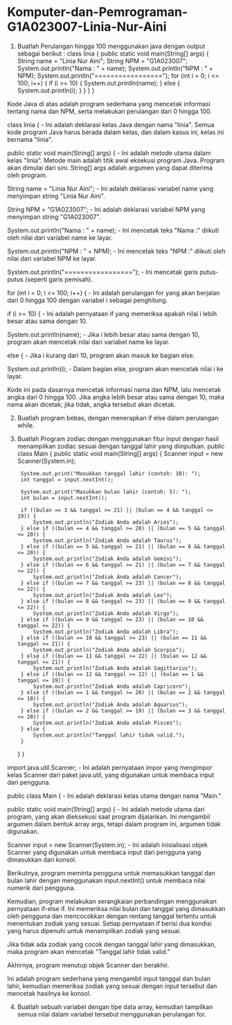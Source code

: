 # Komputer-dan-Pemrograman-G1A023007-Linia-Nur-Aini
1. Buatlah Perulangan hingga 100 menggunakan java dengan output sebagai berikut :
   class linia {
    public static void main(String[] args) {
        String name = "Linia Nur Aini";
        String NPM = "G1A023007";
        System.out.println("Nama : " + name);
        System.out.println("NPM : " + NPM);
        System.out.println("=================");
        for (int i = 0; i <= 100; i++) {
            if (i >= 10) {
                System.out.println(name);
            } else {
                System.out.println(i);
            }
        }
    }
}

Kode Java di atas adalah program sederhana yang mencetak informasi tentang nama dan NPM, serta melakukan perulangan dari 0 hingga 100.

class linia { - Ini adalah deklarasi kelas Java dengan nama "linia". Semua kode program Java harus berada dalam kelas, dan dalam kasus ini, kelas ini bernama "linia".

public static void main(String[] args) { - Ini adalah metode utama dalam kelas "linia". Metode main adalah titik awal eksekusi program Java. Program akan dimulai dari sini. String[] args adalah argumen yang dapat diterima oleh program.

String name = "Linia Nur Aini"; - Ini adalah deklarasi variabel name yang menyimpan string "Linia Nur Aini".

String NPM = "G1A023007"; - Ini adalah deklarasi variabel NPM yang menyimpan string "G1A023007".

System.out.println("Nama : " + name); - Ini mencetak teks "Nama :" diikuti oleh nilai dari variabel name ke layar.

System.out.println("NPM : " + NPM); - Ini mencetak teks "NPM :" diikuti oleh nilai dari variabel NPM ke layar.

System.out.println("================="); - Ini mencetak garis putus-putus (seperti garis pemisah).

for (int i = 0; i <= 100; i++) { - Ini adalah perulangan for yang akan berjalan dari 0 hingga 100 dengan variabel i sebagai penghitung.

if (i >= 10) { - Ini adalah pernyataan if yang memeriksa apakah nilai i lebih besar atau sama dengan 10.

System.out.println(name); - Jika i lebih besar atau sama dengan 10, program akan mencetak nilai dari variabel name ke layar.

else { - Jika i kurang dari 10, program akan masuk ke bagian else.

System.out.println(i); - Dalam bagian else, program akan mencetak nilai i ke layar.

Kode ini pada dasarnya mencetak informasi nama dan NPM, lalu mencetak angka dari 0 hingga 100. Jika angka lebih besar atau sama dengan 10, maka nama akan dicetak; jika tidak, angka tersebut akan dicetak.

2. Buatlah program bebas, dengan menerapkan if else dalam perulangan while.
3. Buatlah Program zodiac dengan menggunakan fitur input dengan hasil menampilkan zodiac sesuai dengan tanggal lahir yang diinputkan.
   public class Main {
    public static void main(String[] args) {
        Scanner input = new Scanner(System.in);

        System.out.print("Masukkan tanggal lahir (contoh: 10): ");
        int tanggal = input.nextInt();

        System.out.print("Masukkan bulan lahir (contoh: 5): ");
        int bulan = input.nextInt();

        if ((bulan == 3 && tanggal >= 21) || (bulan == 4 && tanggal <= 19)) {
            System.out.println("Zodiak Anda adalah Aries");
        } else if ((bulan == 4 && tanggal >= 20) || (bulan == 5 && tanggal <= 20)) {
            System.out.println("Zodiak Anda adalah Taurus");
        } else if ((bulan == 5 && tanggal >= 21) || (bulan == 6 && tanggal <= 20)) {
            System.out.println("Zodiak Anda adalah Gemini");
        } else if ((bulan == 6 && tanggal >= 21) || (bulan == 7 && tanggal <= 22)) {
            System.out.println("Zodiak Anda adalah Cancer");
        } else if ((bulan == 7 && tanggal >= 23) || (bulan == 8 && tanggal <= 22)) {
            System.out.println("Zodiak Anda adalah Leo");
        } else if ((bulan == 8 && tanggal >= 23) || (bulan == 9 && tanggal <= 22)) {
            System.out.println("Zodiak Anda adalah Virgo");
        } else if ((bulan == 9 && tanggal >= 23) || (bulan == 10 && tanggal <= 22)) {
            System.out.println("Zodiak Anda adalah Libra");
        } else if ((bulan == 10 && tanggal >= 23) || (bulan == 11 && tanggal <= 21)) {
            System.out.println("Zodiak Anda adalah Scorpio");
        } else if ((bulan == 11 && tanggal >= 22) || (bulan == 12 && tanggal <= 21)) {
            System.out.println("Zodiak Anda adalah Sagittarius");
        } else if ((bulan == 12 && tanggal >= 22) || (bulan == 1 && tanggal <= 19)) {
            System.out.println("Zodiak Anda adalah Capricorn");
        } else if ((bulan == 1 && tanggal >= 20) || (bulan == 2 && tanggal <= 18)) {
            System.out.println("Zodiak Anda adalah Aquarius");
        } else if ((bulan == 2 && tanggal >= 19) || (bulan == 3 && tanggal <= 20)) {
            System.out.println("Zodiak Anda adalah Pisces");
        } else {
            System.out.println("Tanggal lahir tidak valid.");
        }
    }
}

import java.util.Scanner; - Ini adalah pernyataan impor yang mengimpor kelas Scanner dari paket java.util, yang digunakan untuk membaca input dari pengguna.

public class Main { - Ini adalah deklarasi kelas utama dengan nama "Main."

public static void main(String[] args) { - Ini adalah metode utama dari program, yang akan dieksekusi saat program dijalankan. Ini mengambil argumen dalam bentuk array args, tetapi dalam program ini, argumen tidak digunakan.

Scanner input = new Scanner(System.in); - Ini adalah inisialisasi objek Scanner yang digunakan untuk membaca input dari pengguna yang dimasukkan dari konsol.

Berikutnya, program meminta pengguna untuk memasukkan tanggal dan bulan lahir dengan menggunakan input.nextInt() untuk membaca nilai numerik dari pengguna.

Kemudian, program melakukan serangkaian perbandingan menggunakan pernyataan if-else if. Ini memeriksa nilai bulan dan tanggal yang dimasukkan oleh pengguna dan mencocokkan dengan rentang tanggal tertentu untuk menentukan zodiak yang sesuai. Setiap pernyataan if berisi dua kondisi yang harus dipenuhi untuk menampilkan zodiak yang sesuai.

Jika tidak ada zodiak yang cocok dengan tanggal lahir yang dimasukkan, maka program akan mencetak "Tanggal lahir tidak valid."

Akhirnya, program menutup objek Scanner dan berakhir.

Ini adalah program sederhana yang mengambil input tanggal dan bulan lahir, kemudian memeriksa zodiak yang sesuai dengan input tersebut dan mencetak hasilnya ke konsol.

4. Buatlah sebuah variabel dengan tipe data array, kemudian tampilkan semua nilai dalam variabel tersebut menggunakan perulangan for.
